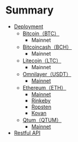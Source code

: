 # Summary

* [Deployment](README.md)
  * [Bitcoin（BTC）](btc.md)
    * Mainnet
  * [Bitcoincash（BCH）](bitcoincashbch.md)
    * Mainnet
  * [Litecoin（LTC）](litecoinltc.md)
    * Mainnet
  * [Omnilayer（USDT）](omnilayerusdt.md)
    * [Mainnet](omnilayerusdt/mainnet.md)
  * [Ethereum（ETH）](ethereumeth.md)
    * [Mainnet](ethereumeth/mainnet.md)
    * [Rinkeby](ethereumeth/rinkeby.md)
    * [Ropsten](ethereumeth/ropsten.md)
    * [Kovan](ethereumeth/kovan.md)
  * [Qtum（QTUM）](qtumqtum.md)
    * [Mainnet](qtumqtum/mainnet.md)
* [Restful API](chapter1.md)

